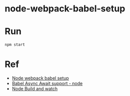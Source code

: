 # node-webpack-babel-setup

# Run
`npm start`

# Ref
 - [Node webpack babel setup](https://medium.com/@binyamin/creating-a-node-express-webpack-app-with-dev-and-prod-builds-a4962ce51334)
 - [Babel Async Await support - node](https://stackoverflow.com/questions/33527653/babel-6-regeneratorruntime-is-not-defined)
 - [Node Build and watch](https://stackoverflow.com/questions/35545093/webpack-watch-and-launching-nodemon/43273064)

